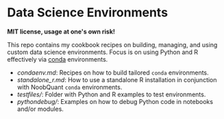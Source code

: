 # Data Science Environments

**MIT license, usage at one's own risk!**

This repo contains my cookbook recipes on building, managing, and using custom data science environments. Focus is on using Python and R effectively via [conda](https://docs.conda.io/en/latest/) environments.

 - *condaenv.md*: Recipes on how to build tailored `conda` environments.
 - *standalone_r.md*: How to use a standalone R installation in conjunction with NoobQuant `conda` environments.
 - *testfiles/*: Folder with Python and R examples to test environments.
 - *pythondebug/*: Examples on how to debug Python code in notebooks and/or modules.
